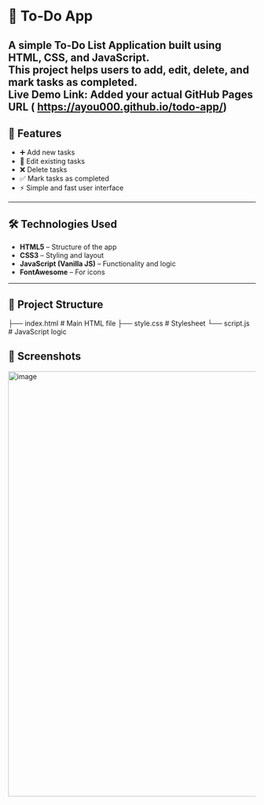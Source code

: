 # 📝 To-Do App

A simple **To-Do List Application** built using **HTML, CSS, and JavaScript**.  
This project helps users to add, edit, delete, and mark tasks as completed.  
Live Demo Link: Added your actual GitHub Pages URL ( https://ayou000.github.io/todo-app/)
---

## 🚀 Features
- ➕ Add new tasks  
- 📝 Edit existing tasks  
- ❌ Delete tasks  
- ✅ Mark tasks as completed  
- ⚡ Simple and fast user interface  

---

## 🛠️ Technologies Used
- **HTML5** – Structure of the app  
- **CSS3** – Styling and layout  
- **JavaScript (Vanilla JS)** – Functionality and logic  
- **FontAwesome** – For icons  

---

## 📂 Project Structure
├── index.html # Main HTML file
├── style.css # Stylesheet
└── script.js # JavaScript logic
## 📸 Screenshots

<img width="1919" height="863" alt="image" src="https://github.com/user-attachments/assets/2341fb41-77c2-4c64-8d75-89af45e3a9cc" />
